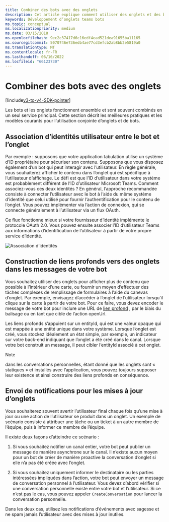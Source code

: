 ```yaml
---
title: Combiner des bots avec des onglets
description: Cet article explique comment utiliser des onglets et des bots ensemble.
keywords: Développement d’onglets teams bots
ms.topic: conceptual
ms.localizationpriority: medium
ms.date: 03/15/2018
ms.openlocfilehash: 9ec2c37417d6c16edf4ead521dea91655ba11165
ms.sourcegitcommit: 5070746e736edb4ae77cd3efcb2ab8bb2e5819a0
ms.translationtype: MT
ms.contentlocale: fr-FR
ms.lasthandoff: 06/16/2022
ms.locfileid: "66123730"
---
```

# <a name="combine-bots-with-tabs"></a>Combiner des bots avec des onglets

[!include[v3-to-v4-SDK-pointer](~/includes/v3-to-v4-pointer-bots.md)]

Les bots et les onglets fonctionnent ensemble et sont souvent combinés en un seul service principal. Cette section décrit les meilleures pratiques et les modèles courants pour l’utilisation conjointe d’onglets et de bots.

## <a name="associating-user-identities-across-bot-and-tab"></a>Association d’identités utilisateur entre le bot et l’onglet

Par exemple : supposons que votre application tabulation utilise un système d’ID propriétaire pour sécuriser son contenu. Supposons que vous disposez également d’un bot qui peut interagir avec l’utilisateur. En règle générale, vous souhaiterez afficher le contenu dans l’onglet qui est spécifique à l’utilisateur d’affichage. Le défi est que l’ID d’utilisateur dans votre système est probablement différent de l’ID d’utilisateur Microsoft Teams. Comment associez-vous ces deux identités ?
En général, l’approche recommandée consiste à connecter l’utilisateur avec le bot à l’aide du même système d’identité que celui utilisé pour fournir l’authentification pour le contenu de l’onglet. Vous pouvez implémenter via l’action de connexion, qui se connecte généralement à l’utilisateur via un flux OAuth.

Ce flux fonctionne mieux si votre fournisseur d’identité implémente le protocole OAuth 2.0. Vous pouvez ensuite associer l’ID d’utilisateur Teams aux informations d’identification de l’utilisateur à partir de votre propre service d’identité.

   ![Association d’identités](~/assets/images/bots/associating_contexts.png)

## <a name="constructing-deep-links-to-tabs-in-messages-from-your-bot"></a>Construction de liens profonds vers des onglets dans les messages de votre bot

Vous souhaitez utiliser des onglets pour afficher plus de contenu que possible à l’intérieur d’une carte, ou fournir un moyen d’effectuer des tâches complexes de remplissage de formulaires à l’aide du canevas d’onglet. Par exemple, envisagez d’accéder à l’onglet de l’utilisateur lorsqu’il clique sur la carte à partir de votre bot. Pour ce faire, vous devez encoder le message de votre bot pour inclure une URL de [lien profond](~/concepts/build-and-test/deep-links.md) , par le biais du balisage ou en tant que cible de l’action openUrl.

Les liens profonds s’appuient sur un entityId, qui est une valeur opaque qui est mappée à une entité unique dans votre système. Lorsque l’onglet est créé, vous stockez idéalement un état simple, par exemple, un indicateur sur votre back-end indiquant que l’onglet a été créé dans le canal. Lorsque votre bot construit un message, il peut cibler l’entityId associé à cet onglet.

> [!NOTE]
> dans les conversations personnelles, étant donné que les onglets sont « statiques » et installés avec l’application, vous pouvez toujours supposer leur existence et ainsi construire des liens profonds en conséquence.

## <a name="sending-notifications-for-tab-updates"></a>Envoi de notifications pour les mises à jour d’onglets

Vous souhaiterez souvent avertir l’utilisateur final chaque fois qu’une mise à jour ou une action de l’utilisateur se produit dans un onglet. Un exemple de scénario consiste à attribuer une tâche ou un ticket à un autre membre de l’équipe, puis à informer ce membre de l’équipe.

Il existe deux façons d’atteindre ce scénario :

1. Si vous souhaitez notifier un canal entier, votre bot peut publier un message de manière asynchrone sur le canal. Il n’existe aucun moyen pour un bot de créer de manière proactive la conversation d’onglet si elle n’a pas été créée avec l’onglet.

2. Si vous souhaitez uniquement informer le destinataire ou les parties intéressées impliquées dans l’action, votre bot peut envoyer un message de conversation personnel à l’utilisateur. Vous devez d’abord vérifier si une conversation personnelle existe entre votre bot et l’utilisateur. Si ce n’est pas le cas, vous pouvez appeler `CreateConversation` pour lancer la conversation personnelle.

Dans les deux cas, utilisez les notifications d’événements avec sagesse et ne spam jamais l’utilisateur avec des mises à jour inutiles.
